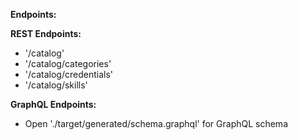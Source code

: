 **Endpoints:**

**REST Endpoints:**

* '/catalog'
* '/catalog/categories'
* '/catalog/credentials'
* '/catalog/skills'

**GraphQL Endpoints:**

* Open './target/generated/schema.graphql' for GraphQL schema
